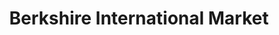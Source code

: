 ---
title: "Berkshire International Market"
url: /pittsfield/berkshire-international-market/
shop: convenience
---